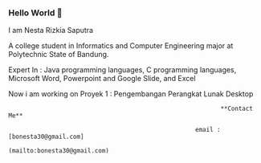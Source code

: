 ### Hello World 👋

I am Nesta Rizkia Saputra

A college student in Informatics and Computer Engineering major at Polytechnic State of Bandung.

Expert In :
Java programming languages, 
C programming languages,
Microsoft Word,
Powerpoint and Google Slide,
and Excel

Now i am working on Proyek 1 : Pengembangan Perangkat Lunak Desktop

              
  
                                                               **Contact Me**

                                                        email : [bonesta30@gmail.com]
                                                        (mailto:bonesta30@gmail.com)

